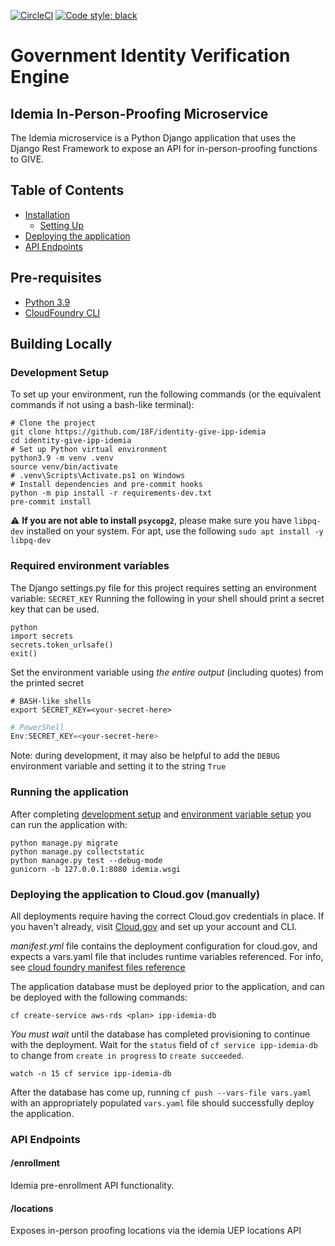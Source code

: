 [![CircleCI](https://circleci.com/gh/18F/identity-give-ipp-idemia.svg?style=shield)](https://circleci.com/gh/18F/identity-give-ipp-idemia)
[![Code style: black](https://img.shields.io/badge/code%20style-black-000000.svg)](https://github.com/psf/black)

# Government Identity Verification Engine

## Idemia In-Person-Proofing Microservice

The Idemia microservice is a Python Django application that uses the Django Rest Framework to expose an API for in-person-proofing functions to GIVE.

## Table of Contents
- [Installation](#installation)
    - [Setting Up](#setting-up-your-environment)
- [Deploying the application](#deploying-the-application-to-cloud.gov)
- [API Endpoints](#api-endpoints)

## Pre-requisites
- [Python 3.9](https://www.python.org/)
- [CloudFoundry CLI](https://docs.cloudfoundry.org/cf-cli/)

## Building Locally

### Development Setup
To set up your environment, run the following commands (or the equivalent commands if not using a bash-like terminal):
```shell
# Clone the project
git clone https://github.com/18F/identity-give-ipp-idemia
cd identity-give-ipp-idemia
# Set up Python virtual environment
python3.9 -m venv .venv
source venv/bin/activate
# .venv\Scripts\Activate.ps1 on Windows
# Install dependencies and pre-commit hooks
python -m pip install -r requirements-dev.txt
pre-commit install
```

:warning: **If you are not able to install `psycopg2`**, please make sure you have `libpq-dev` installed on your system. For apt, use the following `sudo apt install -y libpq-dev`

### Required environment variables
The Django settings.py file for this project requires setting an environment variable: `SECRET_KEY`
Running the following in your shell should print a secret key that can be used.
```shell
python
import secrets
secrets.token_urlsafe()
exit()

```

Set the environment variable using *the entire output* (including quotes) from the printed secret
```shell
# BASH-like shells
export SECRET_KEY=<your-secret-here>
```
```powershell
# PowerShell
Env:SECRET_KEY=<your-secret-here>
```
Note: during development, it may also be helpful to add the `DEBUG` environment variable and setting it to the string `True`


### Running the application
After completing [development setup](#development-setup) and [environment variable setup](#required-environment-variables) you can run the application with:
```shell
python manage.py migrate
python manage.py collectstatic
python manage.py test --debug-mode
gunicorn -b 127.0.0.1:8080 idemia.wsgi
```

### Deploying the application to Cloud.gov (manually)
All deployments require having the correct Cloud.gov credentials in place. If you haven't already, visit [Cloud.gov](https://cloud.gov) and set up your account and CLI.

*manifest.yml* file contains the deployment configuration for cloud.gov, and expects a vars.yaml file that includes runtime variables referenced. For info, see [cloud foundry manifest files reference](https://docs.cloudfoundry.org/devguide/deploy-apps/manifest-attributes.html)

The application database must be deployed prior to the application, and can be deployed with the following commands:
```shell
cf create-service aws-rds <plan> ipp-idemia-db
```

*You must wait* until the database has completed provisioning to continue with the deployment. Wait for the `status` field of `cf service ipp-idemia-db` to change from `create in progress` to `create succeeded`.
```shell
watch -n 15 cf service ipp-idemia-db
```

After the database has come up, running `cf push --vars-file vars.yaml` with an appropriately populated `vars.yaml` file should successfully deploy the application.

### API Endpoints
#### /enrollment
Idemia pre-enrollment API functionality.

#### /locations
Exposes in-person proofing locations via the idemia UEP locations API
